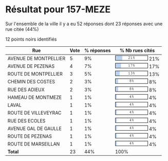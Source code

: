 # Résultat pour 157-MEZE

Sur l'ensemble de la ville il y a eu 52 réponses dont 23 réponses avec une rue citée (44%)

12 points noirs identifiés

| Rue | Vote | % réponses | % Nb rues cités|
|-----|------|------------|----------------|
| AVENUE DE MONTPELLIER | 5 | 9% | <img src="../../img/bar_21.gif" />&nbsp;21%|
| AVENUE DE PEZENAS | 4 | 7% | <img src="../../img/bar_17.gif" />&nbsp;17%|
| ROUTE DE MONTPELLIER | 3 | 5% | <img src="../../img/bar_13.gif" />&nbsp;13%|
| CHEMIN DES COSTES | 2 | 3% | <img src="../../img/bar_8.gif" />&nbsp;8%|
| RUE DES ADIEUX | 2 | 3% | <img src="../../img/bar_8.gif" />&nbsp;8%|
| HAMEAU DE MONTMEZE | 1 | 1% | <img src="../../img/bar_4.gif" />&nbsp;4%|
| LAVAL | 1 | 1% | <img src="../../img/bar_4.gif" />&nbsp;4%|
| ROUTE DE VILLEVEYRAC | 1 | 1% | <img src="../../img/bar_4.gif" />&nbsp;4%|
| RUE DES ECOLES | 1 | 1% | <img src="../../img/bar_4.gif" />&nbsp;4%|
| AVENUE GAL DE GAULLE | 1 | 1% | <img src="../../img/bar_4.gif" />&nbsp;4%|
| ROUTE DE PEZENAS | 1 | 1% | <img src="../../img/bar_4.gif" />&nbsp;4%|
| ROUTE DE MARSEILLAN | 1 | 1% | <img src="../../img/bar_4.gif" />&nbsp;4%|
| **Total** | 23 | 44% | 100%|
